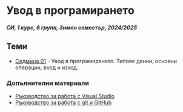 # Увод в програмирането

##### СИ, 1 курс, 6 група, Зимен семестър, 2024/2025

## Теми

<agenda>

- [Седмица 01](<./Week 01/>) - Увод в програмирането. Типове данни, основни операции, вход и изход.

</agenda>

### Допълнителни материали

<agendaAdditional>

- [Ръководство за работа с Visual Studio](./Additional/vs.md)
- [Ръководство за работа с git и GitHub](<./Additional/git(hub).md>)

</agendaAdditional>